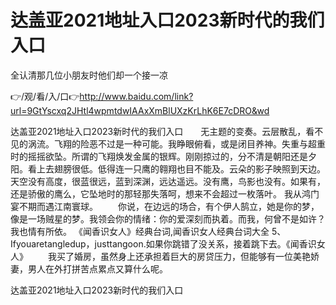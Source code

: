 # 达盖亚2021地址入口2023新时代的我们入口
全认清那几位小朋友时他们却一个接一凉

👉/观/看/入/口👉http://www.baidu.com/link?url=9GtYscxq2JHtl4wpmtdwIAAxXmBlUXzKrLhK6E7cDRO&wd

达盖亚2021地址入口2023新时代的我们入口　　无主题的变奏。云层散乱，看不见的涡流。飞翔的险恶不过是一种可能。我睁眼俯看，或是闭目养神。失重与超重时的摇摇欲坠。所谓的飞翔焕发金属的银辉。刚刚掠过的，分不清是朝阳还是夕阳。看上去翅膀很低。低得连一只鹰的翱翔也目不能及。云朵的影子映照到天边。天空没有高度，很蓝很远，蓝到深渊，远达遥远。没有鹰，鸟影也没有。如果有，还是骄傲的鹰么，它坠地时的那轻那失落呵，想来不会超过一枚落叶。
我从鸿门宴不期而遇江南寰球。
　　你说，在边远的场合，有个伊人鹄立，她是你的梦，像是一场贼星的梦。我领会你的情绪：你的爱深刻而执着。而我，何曾不是如许？我也情有所依。
	《闻香识女人》经典台词,闻香识女人经典台词大全	5、Ifyouaretangledup，justtangoon.如果你跳错了没关系，接着跳下去。《闻香识女人》
　　我买了婚房，虽然身上还承担着巨大的房贷压力，但能够有一位美艳娇妻，男人在外打拼苦点累点又算什么呢。

达盖亚2021地址入口2023新时代的我们入口
